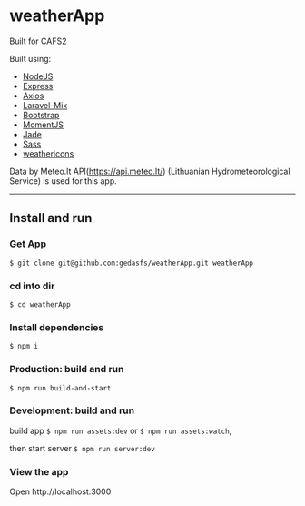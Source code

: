 # weatherApp
Built for CAFS2

Built using:
 - [NodeJS](https://nodejs.org/en/)
 - [Express](https://expressjs.com/)
 - [Axios](https://axios-http.com/)
 - [Laravel-Mix](https://laravel-mix.com/)
 - [Bootstrap](https://getbootstrap.com/)
 - [MomentJS](https://momentjs.com/)
 - [Jade](https://jade-lang.com/)
 - [Sass](https://sass-lang.com/)
 - [weathericons](https://erikflowers.github.io/weather-icons/)

Data by Meteo.lt API(https://api.meteo.lt/) (Lithuanian Hydrometeorological Service) is used for this app.

---

## Install and run

### Get App

`$ git clone git@github.com:gedasfs/weatherApp.git weatherApp`

### cd into dir

`$ cd weatherApp`

### Install dependencies

`$ npm i`

### Production: build and run

`$ npm run build-and-start`

### Development: build and run

build app
`$ npm run assets:dev` or `$ npm run assets:watch`,

then start server
`$ npm run server:dev`


### View the app

Open http://localhost:3000

  
